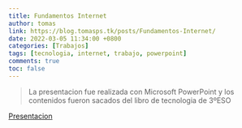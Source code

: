 ```yaml
---
title: Fundamentos Internet
author: tomas
link: https://blog.tomasps.tk/posts/Fundamentos-Internet/
date: 2022-03-05 11:34:00 +0800
categories: [Trabajos]
tags: [tecnologia, internet, trabajo, powerpoint]
comments: true
toc: false
---
```

> La presentacion fue realizada con Microsoft PowerPoint y los contenidos fueron sacados del libro de tecnologia de 3ºESO

[Presentacion](https://onedrive.live.com/View.aspx?resid=8DE491010A3D34B4!8706&wdSlideId=256&wdModeSwitchTime=1646521184456&authkey=!ADy-8f8SL7UA9Qo)
